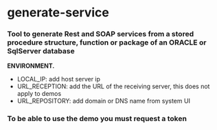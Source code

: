 # generate-service
### Tool to generate Rest and SOAP services from a stored procedure structure, function or package of an ORACLE or SqlServer database
**ENVIRONMENT.**
 * LOCAL_IP: add host server ip
 * URL_RECEPTION: add the URL of the receiving server, this does not apply to demos
 * URL_REPOSITORY: add domain or DNS name from system UI
 
 ### To be able to use the demo you must request a token